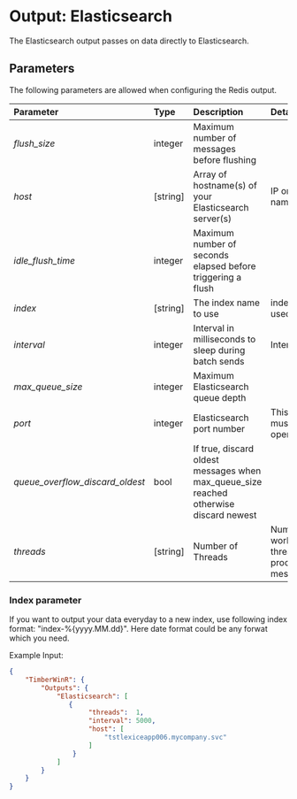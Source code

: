 # Output: Elasticsearch

The Elasticsearch output passes on data directly to Elasticsearch.

## Parameters
The following parameters are allowed when configuring the Redis output.

| Parameter     |   Type   |  Description                                                | Details               |  Default |
| :-------------|:---------|:------------------------------------------------------------| :---------------------------  | :-- |
| *flush_size*                    | integer  | Maximum number of messages before flushing           |   | 50000  |
| *host*                          | [string] | Array of hostname(s) of your Elasticsearch server(s) | IP or DNS name |  |
| *idle_flush_time*               | integer  | Maximum number of seconds elapsed before triggering a flush           |   | 10  |
| *index*                         | [string]    | The index name to use                                       | index used/created | logstash-yyyy.dd.mm |
| *interval*                      | integer  | Interval in milliseconds to sleep during batch sends        | Interval       | 5000 |
| *max_queue_size*                | integer  | Maximum Elasticsearch queue depth       |  | 50000 |
| *port*                          | integer  | Elasticsearch port number                                   | This port must be open  | 9200  |
| *queue_overflow_discard_oldest* | bool  | If true, discard oldest messages when max_queue_size reached otherwise discard newest |  | true |
| *threads*                       | [string]    | Number of Threads                         | Number of worker threads processing messages | 1 |

### Index parameter
If you want to output your data everyday to a new index, use following index format: "index-%{yyyy.MM.dd}". Here date format could be any forwat which you need.

Example Input:
```json
{
    "TimberWinR": {
        "Outputs": {
            "Elasticsearch": [
               { 
                    "threads":  1,   
                    "interval": 5000,                             
                    "host": [
                        "tstlexiceapp006.mycompany.svc"
                    ]
                }
            ]
		}
	}
}
```